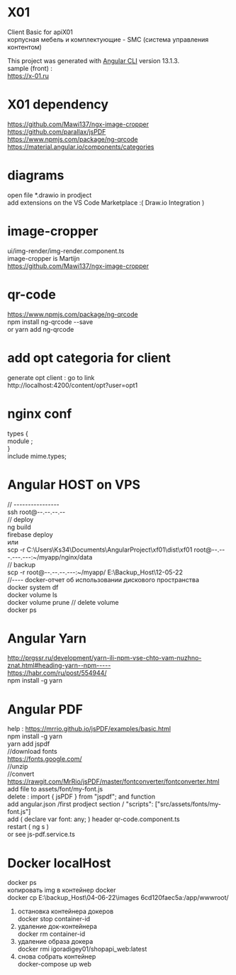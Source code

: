 # X01

Client Basic for apiX01 <br/>
корпусная мебель и комплектующие - SMC (система управления контентом)<br>

This project was generated with [Angular CLI](https://github.com/angular/angular-cli) version 13.1.3. <br/>
sample (front) :<br/>
https://x-01.ru <br/>

# X01 dependency

https://github.com/Mawi137/ngx-image-cropper <br/>
https://github.com/parallax/jsPDF<br/>
https://www.npmjs.com/package/ng-qrcode<br/>
https://material.angular.io/components/categories <br/>

# diagrams

open file *.drawio in prodject <br/>
add extensions on the VS Code Marketplace :( Draw.io Integration ) <br/>

# image-cropper

ui/img-render/img-render.component.ts <br/>
image-cropper is Martijn <br/>
https://github.com/Mawi137/ngx-image-cropper <br/>

# qr-code

https://www.npmjs.com/package/ng-qrcode <br/>
npm install ng-qrcode --save <br/>
or yarn add ng-qrcode <br/>

# add opt categoria for client

generate opt client : go to link <br/>
http://localhost:4200/content/opt?user=opt1 <br/>

# nginx conf

types { <br/>
module ;<br/>
}<br/>
include mime.types; <br/>

# Angular HOST on VPS
// ---------------- <br/>
ssh root@--.--.--.--  <br/>
// deploy <br/>
ng build <br/>
 firebase deploy <br/>
  или <br/>
scp -r C:\Users\Ks34\Documents\AngularProject\xf01\dist\xf01 root@--.---.---.---:~/myapp/nginx/data <br/>
// backup <br/>
scp -r root@--.--.--.---:~/myapp/ E:\Backup_Host\12-05-22 <br/>
//---- docker-отчет об использовании дискового пространства <br/>
docker system df <br/>
docker volume ls <br/>
docker volume prune // delete volume <br/>
docker ps <br/>

# Angular Yarn

http://prgssr.ru/development/yarn-ili-npm-vse-chto-vam-nuzhno-znat.html#heading-yarn--npm----- <br/>
https://habr.com/ru/post/554944/<br/>
npm install -g yarn<br/>

# Angular PDF

help : https://mrrio.github.io/jsPDF/examples/basic.html <br>
npm install -g yarn<br/>
yarn add jspdf <br/>
//download fonts <br/>
https://fonts.google.com/ <br/>
//unzip <br/>
//convert<br/>
https://rawgit.com/MrRio/jsPDF/master/fontconverter/fontconverter.html <br/>
add file to assets/font/my-font.js <br/>
delete : import { jsPDF } from "jspdf"; and function <br/>
add angular.json /first prodject section / "scripts": ["src/assets/fonts/my-font.js"] <br/>
add ( declare var font: any; ) header qr-code.component.ts <br/>
restart ( ng s )<br/>
or see js-pdf.service.ts<br/>

# Docker localHost

docker ps <br/>
копировать img в контейнер docker <br/>
docker cp E:\backup_Host\04-06-22\images 6cd120faec5a:/app/wwwroot/ <br/>
1. остановка контейнера докеров <br/>
docker stop container-id <br/>
2. удаление док-контейнера <br/>
docker rm container-id <br/>
3. удаление образа докера <br/>
docker rmi igoradigey01/shopapi_web:latest <br/>
4. снова собрать контейнер <br/>
docker-compose up web <br/>
